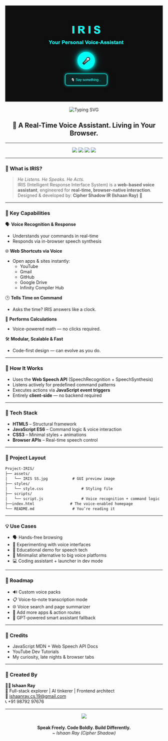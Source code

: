 <p align="center">
  <img src="assets/IRIS SS.jpg" width="600" alt="IRIS GUI Preview">
</p>

<p align="center">
  <img src="https://readme-typing-svg.herokuapp.com?font=Orbitron&size=30&duration=4000&color=00F7FF&center=true&vCenter=true&width=1000&height=70&lines=PROJECT+IRIS+%7C+Voice+AI+For+The+Web" alt="Typing SVG" />
</p>

<h2 align="center">🧠 A Real-Time Voice Assistant. Living in Your Browser.</h2>

---

<p align="center">
  <img src="https://img.shields.io/badge/HTML5-Web%20Structure-E34F26?style=for-the-badge&logo=html5&logoColor=white" />
  <img src="https://img.shields.io/badge/JavaScript-ES6-F7DF1E?style=for-the-badge&logo=javascript&logoColor=black" />
  <img src="https://img.shields.io/badge/Voice%20Control-Enabled-00FFFF?style=for-the-badge" />
  <img src="https://img.shields.io/badge/AI-Powered%20Commands-FF69B4?style=for-the-badge" />
</p>

---

### 🤖 What is IRIS?

> *He Listens. He Speaks. He Acts.*  
> IRIS (Intelligent Response Interface System) is a **web-based voice assistant**, engineered for **real-time, browser-native interaction**.  
> Designed & developed by: **Cipher Shadow IR (Ishaan Ray)** 🎤

---

### 🔑 Key Capabilities

🗣️ **Voice Recognition & Response**  
- Understands your commands in real-time  
- Responds via in-browser speech synthesis

🌐 **Web Shortcuts via Voice**  
- Open apps & sites instantly:  
  - YouTube  
  - Gmail  
  - GitHub  
  - Google Drive  
  - Infinity Compiler Hub

🕒 **Tells Time on Command**  
- Asks the time? IRIS answers like a clock.

🧮 **Performs Calculations**  
- Voice-powered math — no clicks required.

🛠️ **Modular, Scalable & Fast**  
- Code-first design — can evolve as you do.

---

### 🧬 How It Works

- Uses the **Web Speech API** (SpeechRecognition + SpeechSynthesis)  
- Listens actively for predefined command patterns  
- Executes actions via **JavaScript event triggers**  
- Entirely **client-side** — no backend required

---

### 🌌 Tech Stack

- **HTML5** – Structural framework  
- **JavaScript ES6** – Command logic & voice interaction  
- **CSS3** – Minimal styles + animations  
- **Browser APIs** – Real-time speech control

---

### 📁 Project Layout

```
Project-IRIS/
├── assets/
│   └── IRIS SS.jpg           # GUI preview image
├── styles/
│   └── style.css                 # Styling file
├── scripts/
│   └── script.js                 # Voice recognition + command logic
├──index.html                # The voice-enabled homepage
└── README.md                 # You’re reading it
```

---

### 💡 Use Cases

- 🗣️ Hands-free browsing  
- 🧪 Experimenting with voice interfaces  
- 🧠 Educational demo for speech tech  
- 🧰 Minimalist alternative to big voice platforms  
- 💻 Coding assistant + launcher in dev mode

---

### 🚀 Roadmap

- 🔊 Custom voice packs  
- 📋 Voice-to-note transcription mode  
- 🌐 Voice search and page summarizer  
- 📂 Add more apps & action routes  
- 🧠 GPT-powered smart assistant fallback

---

### 📜 Credits

- JavaScript MDN + Web Speech API Docs  
- YouTube Dev Tutorials  
- My curiosity, late nights & browser tabs

---

### 🙌 Created By

**👨‍💻 Ishaan Ray**  
🧠 Full-stack explorer | AI tinkerer | Frontend architect  
📧 [ishaanray.cs.19@gmail.com](mailto:ishaanray.cs.19@gmail.com)  
📞 +91 98792 97676

---

<p align="center">
  <img src="https://img.icons8.com/fluency/48/microphone.png"/><br><br>
  <b>Speak Freely. Code Boldly. Build Differently.</b><br>
  <i>~ Ishaan Ray (Cipher Shadow)</i>
</p>
